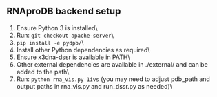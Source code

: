 ## RNAproDB backend setup
1. Ensure Python 3 is installed\
2. Run: `git checkout apache-server`\
3. `pip install -e pydpb/`\
4. Install other Python dependencies as required\
5. Ensure x3dna-dssr is available in PATH\
6. Other external dependencies are available in ./external/ and can be added to the path\
7. Run: `python rna_vis.py 1ivs` (you may need to adjust pdb_path and output paths in rna_vis.py and run_dssr.py as needed)\
